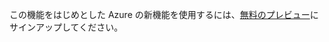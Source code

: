 この機能をはじめとした Azure の新機能を使用するには、[無料のプレビュー](https://account.windowsazure.com/PreviewFeatures)にサインアップしてください。



